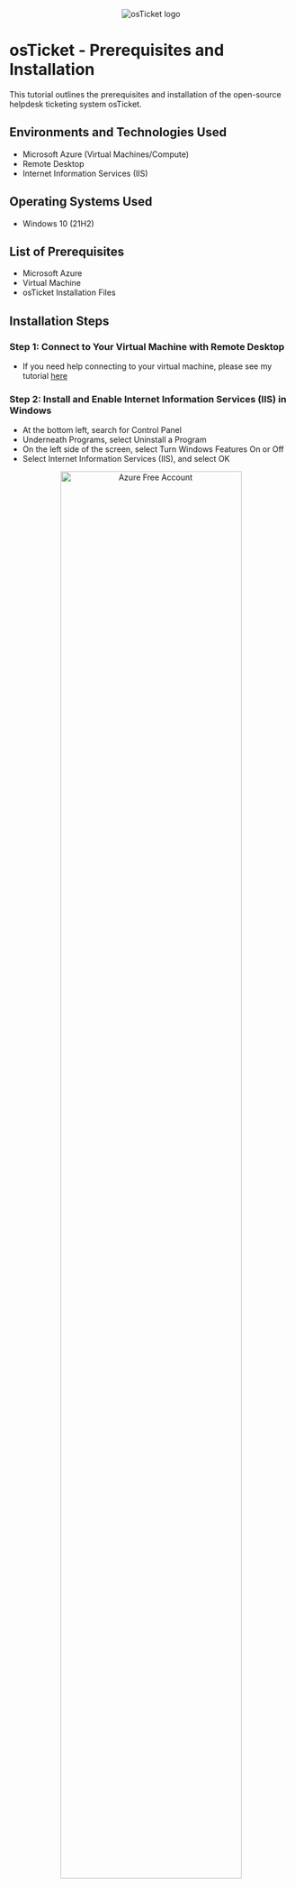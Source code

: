 <p align="center">
<img src="https://i.imgur.com/Clzj7Xs.png" alt="osTicket logo"/>
</p>

<h1>osTicket - Prerequisites and Installation</h1>
This tutorial outlines the prerequisites and installation of the open-source helpdesk ticketing system osTicket.<br />


<h2>Environments and Technologies Used</h2>

- Microsoft Azure (Virtual Machines/Compute)
- Remote Desktop
- Internet Information Services (IIS)

<h2>Operating Systems Used </h2>

- Windows 10</b> (21H2)

<h2>List of Prerequisites</h2>

<ul>
<li>Microsoft Azure</li>
<li>Virtual Machine</li>
<li>osTicket Installation Files</li>
</ul>

<h2>Installation Steps</h2>

<p>
<h3>Step 1: Connect to Your Virtual Machine with Remote Desktop</h3>

- If you need help connecting to your virtual machine, please see my tutorial [here](https://github.com/roslyndwilliams/virtual-machine)

<h3>Step 2: Install and Enable Internet Information Services (IIS) in Windows</h3>

- At the bottom left, search for Control Panel
- Underneath Programs, select Uninstall a Program
- On the left side of the screen, select Turn Windows Features On or Off
- Select Internet Information Services (IIS), and select OK


<p align="center">
<img src="https://i.imgur.com/NbQvYeL.png.png" height="80%" width="80%" alt="Azure Free Account"/> 
</p>


<h3>Step 3: Download, Install, and Open the Web Platform Installer
</h3>

- osTicket Installation Files [link](https://drive.google.com/drive/u/0/folders/1APMfNyfNzcxZC6EzdaNfdZsUwxWYChf6)
	- Download Web Platform Installer > select Download Anyway > at the top right, select Open File
	- Follow the prompt to install Web Platform Installer
	- Open the Web Platform Installer

<p align="center">
<img src="https://i.imgur.com/0On2vKd.png" height="80%" width="80%" alt="Azure Free Account"/> <img src="https://i.imgur.com/V4p94mP.png" height="80%" width="80%" alt="Azure Free Services"/>
</p>

- Once Web Platform Installer is open, go to the top right of the screen and search for MySQL 5.5
- Go to MySQL Windows 5.5 and click Add
- Go to the top right again and search for PHP
	- Adjust the list to Sort by "name"
- Add all simple versions of x86 PHP up until 7.3
- Select Install at the bottom of the screen and it will tell you to create a username and password to complete the installation

<p align="center">
<img src="https://i.imgur.com/uWAVcRG.png" height="80%" width="80%" alt="Azure Free Account"/> <img src="https://i.imgur.com/MQmZfht.png" height="80%" width="80%" alt="Azure Free Services"/>
</p>


  - Username: root
  - Password: Password1
- Follow the prompt to complete the installation
- You might get a message stating that "some products have failed to install"
	- Ignore that message and select Finish
- Download and install the following from within the lab files: [link](https://drive.google.com/drive/u/0/folders/1APMfNyfNzcxZC6EzdaNfdZsUwxWYChf6)
  - PHP Version 7.3.8
  - PHP Manager 1.5.0 for IIS 10
  - Microsoft Visual C++ 2009 Redistributable Package


<p align="center">
<img src="https://i.imgur.com/zAPFRmU.png" height="70%" width="70%" alt="Azure Free Account"/> <img src="https://i.imgur.com/DUiyQdt.png" height="70%" width="70%" alt="Azure Free Services"/>
</p>


<h3>Step 4: Install osTicket v1.15.8</h3>
     
- Download osTicket (download from within lab files: [link](https://drive.google.com/drive/u/0/folders/1APMfNyfNzcxZC6EzdaNfdZsUwxWYChf6))
- Right-click on the file and select Extract All
	- Open the new osTicket folder
		- Copy the Upload folder into C:\inetpub\wwwroot
		- Rename “Upload” to “osTicket”


<p align="center">
<img src="https://i.imgur.com/BpL8IJE.png" height="80%" width="80%" alt="Azure Free Account"/> <img src="https://i.imgur.com/xSJD7yk.png" height="80%" width="80%" alt="Azure Free Services"/>
</p>
 
     

<h3>Step 5: Restart the IIS Server
</h3>

- Search for Internet Information Services (IIS) and select Open
	- Select Restart on the right-hand side 
- On the left side of the screen, select Virtualmachine > Sites > Default Website > osTicket
- On the right side of the screen, click “Browse *:80”
	- This should open osTicket in your web browser
- Before continuing, head back to IIS
- Open IIS


<p align="center">
<img src="https://i.imgur.com/OpBkwwj.png" height="80%" width="80%" alt="Azure Free Account"/> <img src="https://i.imgur.com/XNVSNia.png" height="80%" width="80%" alt="Azure Free Services"/>
</p>

<h3>Step 6: Enable Extensions in IIS
</h3>

- Go back to IIS > Sites > Default Web Site > osTicket
- Double-click PHP Manager
- Click “Enable or Disable an Extension” at the bottom of the screen under PHP Extensions
- Right-click and enable the following
    - php_imap.dll (Might be already enabled)
    - php_intl.dll
    - php_opcache.dll

 
     
 <p align="center">
<img src="https://i.imgur.com/GQfPOU8.png" height="80%" width="80%" alt="Azure Free Account"/> <img src="https://i.imgur.com/iCK6vst.png" height="80%" width="80%" alt="Azure Free Services"/>
</p>

<h3>Step 7: Refresh the osTicket Site in Your Browser
</h3>

- Refresh the osTicket site adn observe the change
	- Intl Extension should now have a green checkmark next to it


<p align="center">
<img src="https://i.imgur.com/ByfN2Fd.png" height="80%" width="80%" alt="Azure Free Account"/>



<h3>Step 8: Rename</h3>
 
- Open Windows Explorer and select C: > inetpub > wwwroot > osTicket > include
	- Rename the following file:
		- From: ost-SAMPLEconfig.php
		- To: ost-config.php


<p align="center">
<img src="https://i.imgur.com/DDTR8CD.png" height="80%" width="80%" alt="Azure Free Account"/>

<h3>Step 9: Assign Permissions to ost-config.php</h3>

- Right-click ost-config.php 
- Open Properties > Security > Advanced > Permissions 
- Select Disable Inheritance > Remove all inherited permissions from this object 

<p align="center">
<img src="https://i.imgur.com/pcFvK9d.png" height="80%" width="80%" alt="Azure Free Account"/>

- Afterwards, select Add > select Principal > type in "everyone" > select Check Names > select OK
	- Allow everyone full control (check all boxes) > Select apply > OK

<p align="center">
<img src="https://i.imgur.com/vUlpzTb.png" height="70%" width=70%" alt="Azure Free Account"/> <img src="https://i.imgur.com/WZrk1F7.png" height="80%" width="80%" alt="Azure Free Services"/>
</p>

  
<h3>Step 10: Continue Setting Up osTicket in Browser</h3>

- Go back to the browser and click Continue
  - Name: Helpdesk
  - Email: whichever email you want
  - First Name: your first name
  - Last Name: your last name
  - Email Address: whichever email you want (needs to be different from the Helpdesk's default email)
  - Username: user_admin 
  - Password: Password1 
  
<p align="center">
<img src="https://i.imgur.com/1GfpPLs.png" height="80%" width="80%" alt="Azure Free Account"/>

<h3>Step 11: Download and Install HeidiSQL</h3>

- Head to osTicket Installation Files [link](https://drive.google.com/drive/u/0/folders/1APMfNyfNzcxZC6EzdaNfdZsUwxWYChf6)
	- Download and install HeidiSQL
- Open HeidiSQL > Select "New" at the bottom-left corner of the screen
   - User: root
   - Password: Password
- Select Open
- On the left side, right-click Unnamed > select Create New > Database
- Name it “osTicket” and select OK

 <p align="center">
<img src="https://i.imgur.com/mDBWQ5k.png" height="70%" width="70%" alt="Azure Free Account"/> <img src="https://i.imgur.com/ADJYQyB.png" height="70%" width="70%" alt="Azure Free Services"/>
</p>

<h3>Step 12: Continue Setting Up osTicket by Filling Out the Fields</h3>

- Go back to the browser
	- MySQL Database: osTicket (the one you just created in HeidiSQL)
	- MySQL Username: root
	- MySQL Password: Password1
	- Finally, click Install Now

<p align="center">
<img src="https://i.imgur.com/Npqj9Us.png" height="80%" width="80%" alt="Azure Free Account"/>


🎉Congratulations! You have sucessfully installed osTicket adn all of its pre-requisite files!🎉

<p align="center">
<img src="https://i.imgur.com/F52ypHn.png" height="80%" width="80%" alt="Azure Free Account"/>

<h3>Tips!</h3>

- To create tickets as a user: http://localhost/osTicket/
- To log in as an Admin or helpdesk professional: http://localhost/osTicket/scp

<h3>Step 13: Post-Intallation Cleanup</h3>

- Go to C: > inetpub > wwwroot > osTicket > Setup
    - Delete the contents in the Setup folder
    - Afterwards, delete the Setup folder
- Go to C: > Inetpub > wwwroot > osTicket > Include
    - Right-click on ost-config.php 
    - Select Securities > Advanced > Click on "everyone" > edit to change permissions
	- Allow everyone to only have "Read and execute" permission, then select OK > Apply > OK
	
 <p align="center">
<img src="https://i.imgur.com/wucT3UN.png" height="70%" width="70%" alt="Azure Free Account"/> <img src="https://i.imgur.com/cPSx6VL.png" height="70%" width="70%" alt="Azure Free Services"/>
</p>	


Click [here](https://github.com/bamboosinuga/post-install-config) to move on to part 2 of this tutorial!
